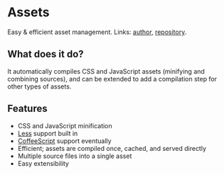 # Assets

Easy & efficient asset management. Links: [author](http://alxlit.name),
[repository](http://www.github.com/alxlit/kohana-assets).

## What does it do?

It automatically compiles CSS and JavaScript assets (minifying and combining
sources), and can be extended to add a compilation step for other types of 
assets.

## Features

  - CSS and JavaScript minification
  - [Less](http://leafo.net/lessphp/) support built in
  - [CoffeeScript](http://github.com/alxlit/coffeescript-php) support eventually
  - Efficient; assets are compiled once, cached, and served directly
  - Multiple source files into a single asset
  - Easy extensibility

